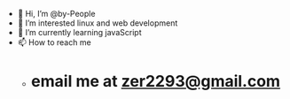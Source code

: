 - 👋 Hi, I’m @by-People
- 👀 I’m interested linux and web development
- 🌱 I’m currently learning javaScript
- 📫 How to reach me 
    - # email me at zer2293@gmail.com

<!---
by-People/by-People is a ✨ special ✨ repository because its `README.md` (this file) appears on your GitHub profile.
You can click the Preview link to take a look at your changes.
--->
